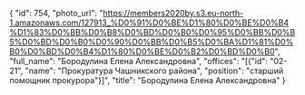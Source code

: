 {
    "id": 754,
    "photo_url": "https://members2020by.s3.eu-north-1.amazonaws.com/127913_%D0%91%D0%BE%D1%80%D0%BE%D0%B4%D1%83%D0%BB%D0%B8%D0%BD%D0%B0%D0%95%D0%BB%D0%B5%D0%BD%D0%B0%D0%90%D0%BB%D0%B5%D0%BA%D1%81%D0%B0%D0%BD%D0%B4%D1%80%D0%BE%D0%B2%D0%BD%D0%B0",
    "full_name": "Бородулина Елена Александровна",
    "offices": "[{\"id\": \"02-21\", \"name\": \"Прокуратура Чашникского района\", \"position\": \"старший помощник прокурора\"}]",
    "title": "Бородулина Елена Александровна"
}